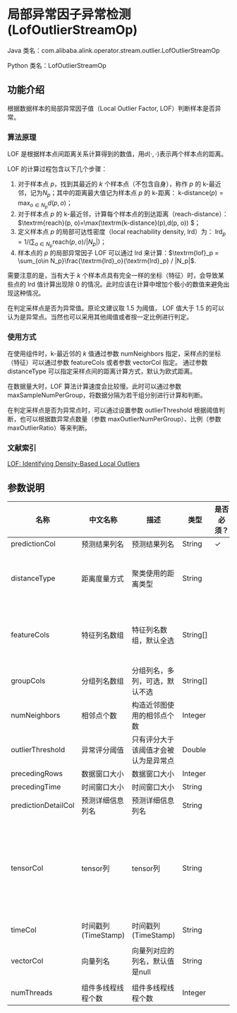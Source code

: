 # 局部异常因子异常检测 (LofOutlierStreamOp)
Java 类名：com.alibaba.alink.operator.stream.outlier.LofOutlierStreamOp

Python 类名：LofOutlierStreamOp


## 功能介绍

根据数据样本的局部异常因子值（Local Outlier Factor, LOF）判断样本是否异常。

### 算法原理

LOF 是根据样本点间距离关系计算得到的数值，用$d(\cdot, \cdot)$表示两个样本点的距离。

LOF 的计算过程包含以下几个步骤：

1. 对于样本点 $p$，找到其最近的 $k$ 个样本点（不包含自身），称作 $p$ 的 k-最近邻，记为$N_p$；其中的距离最大值记为样本点 $p$ 的 k-距离： $\textrm{k-distance}(p)=\max_{o\in
   N_p}d(p, o)$；
2. 对于样本点 $p$ 的 k-最近邻，计算每个样本点的到达距离（reach-distance）：$\textrm{reach}(p, o)=\max(\textrm{k-distance}(p),d(p, o))
   $；
3. 定义样本点 $p$ 的局部可达性密度（local reachability density, lrd）为： $\textrm{lrd}_p = 1/(\sum_{o\in N_p} \textrm{reach}(p, o)
   /|N_p|)$；
4. 样本点的 $p$ 的局部异常因子 LOF 可以通过 lrd 来计算：$\textrm{lof}_p = \sum_{o\in N_p}\frac{\textrm{lrd}_o}{\textrm{lrd}_p} / |N_p|$.

需要注意的是，当有大于 $k$ 个样本点具有完全一样的坐标（特征）时，会导致某些点的 lrd 值计算出现除 0 的情况。此时应该在计算中增加个极小的数值来避免出现这种情况。

在判定采样点是否为异常值。原论文建议取 1.5 为阈值， LOF 值大于 1.5 的可以认为是异常点。当然也可以采用其他阈值或者按一定比例进行判定。

### 使用方式

在使用组件时，k-最近邻的 $k$ 值通过参数 numNeighbors 指定，采样点的坐标（特征）可以通过参数 featureCols 或者参数 vectorCol 指定。 通过参数 distanceType
可以指定采样点间的距离计算方式，默认为欧式距离。

在数据量大时，LOF 算法计算速度会比较慢。此时可以通过参数 maxSampleNumPerGroup，将数据分隔为若干组分别进行计算和判断。

在判定采样点是否为异常点时，可以通过设置参数 outlierThreshold 根据阈值判断，也可以根据数异常点数量（参数 maxOutlierNumPerGroup）、比例（参数 maxOutlierRatio）等来判断。

### 文献索引

[LOF: Identifying Density-Based Local Outliers](https://www.dbs.ifi.lmu.de/Publikationen/Papers/LOF.pdf)

## 参数说明

| 名称 | 中文名称 | 描述 | 类型 | 是否必须？ | 取值范围 | 默认值 |
| --- | --- | --- | --- | --- | --- | --- |
| predictionCol | 预测结果列名 | 预测结果列名 | String | ✓ |  |  |
| distanceType | 距离度量方式 | 聚类使用的距离类型 | String |  | "EUCLIDEAN", "COSINE", "INNERPRODUCT", "CITYBLOCK", "JACCARD", "PEARSON" | "EUCLIDEAN" |
| featureCols | 特征列名数组 | 特征列名数组，默认全选 | String[] |  | 所选列类型为 [BIGDECIMAL, BIGINTEGER, BYTE, DOUBLE, FLOAT, INTEGER, LONG, SHORT] | null |
| groupCols | 分组列名数组 | 分组列名，多列，可选，默认不选 | String[] |  |  | null |
| numNeighbors | 相邻点个数 | 构造近邻图使用的相邻点个数 | Integer |  | x >= 1 | 5 |
| outlierThreshold | 异常评分阈值 | 只有评分大于该阈值才会被认为是异常点 | Double |  |  |  |
| precedingRows | 数据窗口大小 | 数据窗口大小 | Integer |  |  | null |
| precedingTime | 时间窗口大小 | 时间窗口大小 | String |  |  | null |
| predictionDetailCol | 预测详细信息列名 | 预测详细信息列名 | String |  |  |  |
| tensorCol | tensor列 | tensor列 | String |  | 所选列类型为 [BOOL_TENSOR, BYTE_TENSOR, DOUBLE_TENSOR, FLOAT_TENSOR, INT_TENSOR, LONG_TENSOR, STRING, STRING_TENSOR, TENSOR, UBYTE_TENSOR] | null |
| timeCol | 时间戳列(TimeStamp) | 时间戳列(TimeStamp) | String |  |  | null |
| vectorCol | 向量列名 | 向量列对应的列名，默认值是null | String |  | 所选列类型为 [DENSE_VECTOR, SPARSE_VECTOR, STRING, VECTOR] | null |
| numThreads | 组件多线程线程个数 | 组件多线程线程个数 | Integer |  |  | 1 |

